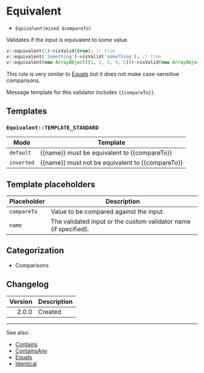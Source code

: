 # Equivalent

- `Equivalent(mixed $compareTo)`

Validates if the input is equivalent to some value.

```php
v::equivalent(1)->isValid(true); // true
v::equivalent('Something')->isValid('someThing'); // true
v::equivalent(new ArrayObject([1, 2, 3, 4, 5]))->isValid(new ArrayObject([1, 2, 3, 4, 5])); // true
```

This rule is very similar to [Equals](Equals.md) but it does not make case-sensitive
comparisons.

Message template for this validator includes `{{compareTo}}`.

## Templates

### `Equivalent::TEMPLATE_STANDARD`

| Mode       | Template                                         |
|------------|--------------------------------------------------|
| `default`  | {{name}} must be equivalent to {{compareTo}}     |
| `inverted` | {{name}} must not be equivalent to {{compareTo}} |

## Template placeholders

| Placeholder | Description                                                      |
|-------------|------------------------------------------------------------------|
| `compareTo` | Value to be compared against the input.                          |
| `name`      | The validated input or the custom validator name (if specified). |

## Categorization

- Comparisons

## Changelog

| Version | Description |
|--------:|-------------|
|   2.0.0 | Created     |

***
See also:

- [Contains](Contains.md)
- [ContainsAny](ContainsAny.md)
- [Equals](Equals.md)
- [Identical](Identical.md)
